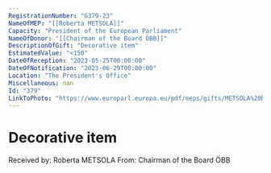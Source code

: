```yaml
---
RegistrationNumber: "G379-23"
NameOfMEP: "[[Roberta METSOLA]]"
Capacity: "President of the European Parliament"
NameOfDonor: "[[Chairman of the Board ÖBB]]"
DescriptionOfGift: "Decorative item"
EstimatedValue: "<150"
DateOfReception: "2023-05-25T00:00:00"
DateOfNotification: "2023-06-29T00:00:00"
Location: "The President's Office"
Miscellaneous: nan
Id: "379"
LinkToPhoto: "https://www.europarl.europa.eu/pdf/meps/gifts/METSOLA%20Roberta_G379-23.jpg#"
---
```


# Decorative item

Received by: Roberta METSOLA
From: Chairman of the Board ÖBB
